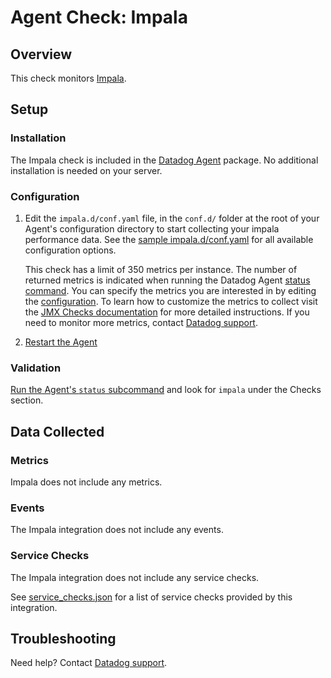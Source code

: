 # Agent Check: Impala

## Overview

This check monitors [Impala][1].

## Setup

### Installation

The Impala check is included in the [Datadog Agent][2] package.
No additional installation is needed on your server.

### Configuration

1. Edit the `impala.d/conf.yaml` file, in the `conf.d/` folder at the root of your
   Agent's configuration directory to start collecting your impala performance data.
   See the [sample impala.d/conf.yaml][3] for all available configuration options.

   This check has a limit of 350 metrics per instance. The number of returned metrics is indicated when running the Datadog Agent [status command][4].
   You can specify the metrics you are interested in by editing the [configuration][3].
   To learn how to customize the metrics to collect visit the [JMX Checks documentation][5] for more detailed instructions.
   If you need to monitor more metrics, contact [Datadog support][6].

2. [Restart the Agent][7]

### Validation

[Run the Agent's `status` subcommand][4] and look for `impala` under the Checks section.

## Data Collected

### Metrics

Impala does not include any metrics.

### Events

The Impala integration does not include any events.

### Service Checks

The Impala integration does not include any service checks.

See [service_checks.json][8] for a list of service checks provided by this integration.

## Troubleshooting

Need help? Contact [Datadog support][6].


[1]: **LINK_TO_INTEGERATION_SITE**
[2]: https://app.datadoghq.com/account/settings#agent
[3]: https://github.com/DataDog/integrations-core/blob/master/jmx/datadog_checks/jmx/data/conf.yaml.example
[4]: https://docs.datadoghq.com/agent/guide/agent-commands/#agent-status-and-information
[5]: https://docs.datadoghq.com/integrations/java/
[6]: https://docs.datadoghq.com/help/
[7]: https://docs.datadoghq.com/agent/guide/agent-commands/#start-stop-and-restart-the-agent
[8]: https://github.com/DataDog/integrations-core/blob/master/jmx/assets/service_checks.json
